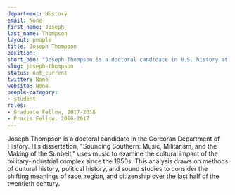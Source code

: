 ```yaml
---
department: History
email: None
first_name: Joseph
last_name: Thompson
layout: people
title: Joseph Thompson
position:
short_bio: "Joseph Thompson is a doctoral candidate in U.S. history at UVA and a graduate fellow in the Scholars' Lab."
slug: joseph-thompson
status: not_current
twitter: None
website: None
people-category:
- student
roles:
- Graduate Fellow, 2017-2018
- Praxis Fellow, 2016-2017
---
```


Joseph Thompson is a doctoral candidate in the Corcoran Department of History. His dissertation, "Sounding Southern: Music, Militarism, and the Making of the Sunbelt," uses music to examine the cultural impact of the military-industrial complex since the 1950s. This analysis draws on methods of cultural history, political history, and sound studies to consider the shifting meanings of race, region, and citizenship over the last half of the twentieth century.
